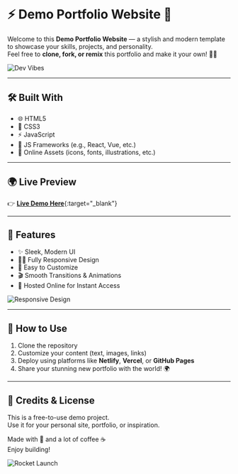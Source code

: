 # ⚡ Demo Portfolio Website 💼

Welcome to this **Demo Portfolio Website** — a stylish and modern template to showcase your skills, projects, and personality.  
Feel free to **clone, fork, or remix** this portfolio and make it your own! 🔧🎨

![Dev Vibes](https://media.giphy.com/media/qgQUggAC3Pfv687qPC/giphy.gif)

---

## 🛠️ Built With

- 🌐 HTML5  
- 🎨 CSS3  
- ⚡ JavaScript  
- 🧩 JS Frameworks (e.g., React, Vue, etc.)  
- 🎯 Online Assets (icons, fonts, illustrations, etc.)

---

## 🌍 Live Preview

👉 [**Live Demo Here**](https://demo-folioo.netlify.app){:target="_blank"}

---

## 🎯 Features

- ✨ Sleek, Modern UI  
- 🧑‍💻 Fully Responsive Design  
- 🧠 Easy to Customize  
- 🎬 Smooth Transitions & Animations  
- 🛜 Hosted Online for Instant Access

![Responsive Design](https://media.giphy.com/media/L8K62iTDkzGX6/giphy.gif)

---

## 🚀 How to Use

1. Clone the repository  
2. Customize your content (text, images, links)  
3. Deploy using platforms like **Netlify**, **Vercel**, or **GitHub Pages**  
4. Share your stunning new portfolio with the world! 🌍

---

## 🧡 Credits & License

This is a free-to-use demo project.  
Use it for your personal site, portfolio, or inspiration.

Made with 💖 and a lot of coffee ☕  
Enjoy building!

![Rocket Launch](https://media.giphy.com/media/3o7aD2saalBwwftBIY/giphy.gif)
